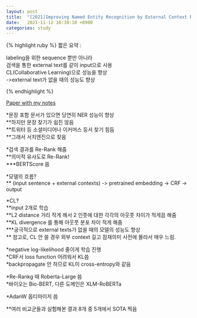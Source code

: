 ```yaml
---
layout: post
title:  "[2021]Improving Named Entity Recognition by External Context Retrieving and Cooperative Learning"
date:   2021-11-12 16:30:10 +0900
categories: study
---
```





{% highlight ruby %}
짧은 요약 :

labeling을 위한 sequence 뿐만 아니라  
검색을 통한 external text를 같이 input으로 사용  
CL(Collaborative Learning)으로 성능을 향상  
->external text가 없을 때의 성능도 향상  

{% endhighlight %}


[Paper with my notes](https://drive.google.com/drive/folders/1AhjALJsybsnSN9mvvSjrdBfma_Wb6x4z?usp=sharing)



*문장 포함 문서가 있으면 당연히 NER 성능이 향상  
**하지만 문장 찾기가 쉽진 않음  
**트위터 등 소셜미디어나 이커머스 등서 찾기 힘듬  
**그래서 서치엔진으로 찾음  

*검색 결과를 Re-Rank 해줌  
**의미적 유사도로 Re-Rank!  
***BERTScore 씀  

*모델의 흐름?  
** (input sentence + external contexts) -> pretrained embedding -> CRF -> output  

*CL?  
**input 2개로 학습  
**L2 distance 거리 작게 해서 2 인풋에 대한 각각의 아웃풋 차이가 적게끔 해줌  
**KL divergence 를 통해 아웃풋 분포 차이 적게 해줌  
***궁극적으로 external texts가 없을 때의 모델의 성능도 향상  
** 참고로, CL 안 쓸 경우 외부 context 길고 잠재의미 사전에 몰라서 매우 느림.  

*negative log-likelihood 줄이게 학습 진행  
*CRF서 loss function 어려워서 KL씀  
*backpropagate 안 하므로 KL이 cross-entropy와 같음  

*Re-Rankg 때 Roberta-Large 씀  
*바이오는 Bio-BERT, 다른 도메인은 XLM-RoBERTa  

*AdanW 옵티마이저 씀  

**여러 비교군들과 실험해본 결과 8개 중 5개에서 SOTA 찍음  



